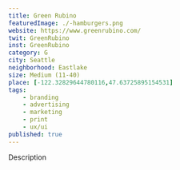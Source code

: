 ```yaml
---
title: Green Rubino
featuredImage: ./-hamburgers.png
website: https://www.greenrubino.com/
twit: GreenRubino
inst: GreenRubino
category: G
city: Seattle
neighborhood: Eastlake
size: Medium (11-40)
place: [-122.32829644780116,47.63725895154531]
tags:
    - branding
    - advertising
    - marketing
    - print
    - ux/ui
published: true
---
```


Description
